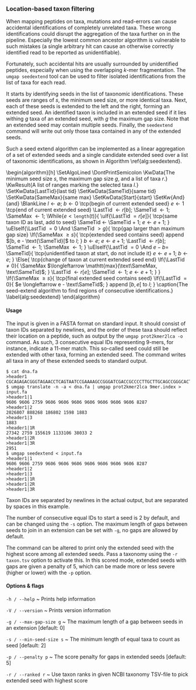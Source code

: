 ### Location-based taxon filtering

When mapping peptides on taxa, mutations and read-errors can cause
accidental identifications of completely unrelated taxa. These wrong
identifications could disrupt the aggregation of the taxa further
on in the pipeline. Especially the lowest common ancestor algorithm
is vulnerable to such mistakes (a single arbitrary hit can cause an
otherwise correctly identified read to be reported as unidentifiable).

Fortunately, such accidental hits are usually surrounded by
unidentified peptides, especially when using the overlapping *k*-mer
fragmentation. The `umgap seedextend` tool can be used to filter
isolated identifications from the list of taxa for each read.

It starts by identifying seeds in the list of taxonomic identifications.
These seeds are ranges of *s*, the minimum seed size, or more identical
taxa. Next, each of these seeds is extended to the left and the right,
forming an extended seed. An identified taxon is included in an extended
seed if it lies withing *g* taxa of an extended seed, with *g* the
maximum gap size. Note that an extended seed may contain multiple
seeds. Finally, the `seedextend` command will write out only those taxa
contained in any of the extended seeds.

Such a seed extend algorithm can be implemented as a linear aggregation
of a set of extended seeds and a single candidate extended seed
over a list of taxonomic identifications, as shown in Algorithm
\ref{alg:seedextend}.

\begin{algorithm}[h]
  \SetAlgoLined
  \DontPrintSemicolon
  \KwData{The minimum seed size $s$, the maximum gap size $g$, and a list of taxa $r$.}
  \KwResult{A list of ranges marking the selected taxa $l$.}
  \SetKwData{LastTid}{last tid}
  \SetKwData{SameTid}{same tid}
  \SetKwData{SameMax}{same max}
  \SetKwData{Start}{start}
  \SetKw{And}{and}
  \BlankLine
  $l \longleftarrow \emptyset$\;
  $b \longleftarrow 0$ \tcp{begin of current extended seed}
  $e \longleftarrow 1$ \tcp{end of current extended seed}
  \LastTid $\longleftarrow r[b]$\;
  \SameTid $\longleftarrow 1$\;
  \SameMax $\longleftarrow 1$\;
  \While{$e < \mathtt{length}(t)$}{
    \uIf{\LastTid $= r[e]$}{
      \tcp{same taxon ID as last, add to seed}
      \SameTid $\longleftarrow$ \SameTid + 1\;
      $e \longleftarrow e + 1$\;
    }
    \uElseIf{\LastTid $= 0$ \And \SameTid $> g$}{
      \tcp{gap larger than maximum gap size}
      \If{\SameMax $\ge s$}{
        \tcp{extended seed contains seed}
        append $[b, e - \text{\SameTid}[$ to $l$\;
      }
      $b \longleftarrow e$\;
      $e \longleftarrow e + 1$\;
      \LastTid $\longleftarrow r[b]$\;
      \SameTid $\longleftarrow 1$\;
      \SameMax $\longleftarrow 1$\;
    }
    \uElseIf{\LastTid $= 0$ \And $e - b =$ \SameTid}{
      \tcp{unidentified taxon at start, do not include it}
      $e \longleftarrow e + 1$\;
      $b \longleftarrow e$\;
    }
    \Else{
      \tcp{change of taxon at current extended seed end}
      \If{\LastTid $\not= 0$}{
        \SameMax $\longleftarrow \mathtt{max}(\text\SameMax, \text\SameTid)$\;
      }
      \LastTid $\longleftarrow r[e]$\;
      \SameTid $\longleftarrow 1$\;
      $e \longleftarrow e + 1$\;
    }
  }
  \If{\SameMax $\ge s$}{
    \tcp{final extended seed contains seed}
    \If{\LastTid $= 0$}{
      $e \longleftarrow e - \text\SameTid$\;
    }
    append $[b, e[$ to $l$\;
  }
\caption{The seed-extend algorithm to find regions of consecutive identifications.}
\label{alg:seedextend}
\end{algorithm}

#### Usage

The input is given in a FASTA format on standard input. It should
consist of taxon IDs separated by newlines, and the order of these taxa
should reflect their location on a peptide, such as output by the `umgap
prot2kmer2lca -o` command. As such, 3 consecutive equal IDs representing
9-mers, for instance, indicate a 11-mer match. This so-called seed could
still be extended with other taxa, forming an extended seed. The command
writes all taxa in any of these extended seeds to standard output.

```shell
$ cat dna.fa
>header1
CGCAGAGACGGGTAGAACCTCAGTAATCCGAAAAGCCGGGATCGACCGCCCCTTGCTTGCAGCCGGGCACTACAGGACCC
$ umgap translate -n -a < dna.fa | umgap prot2kmer2lca 9mer.index > input.fa
>header1|1
9606 9606 2759 9606 9606 9606 9606 9606 9606 9606 8287
>header1|2
2026807 888268 186802 1598 1883
>header1|3
1883
>header1|1R
27342 2759 155619 1133106 38033 2
>header1|2R
>header1|3R
2951
$ umgap seedextend < input.fa
>header1|1
9606 9606 2759 9606 9606 9606 9606 9606 9606 9606 8287
>header1|2
>header1|3
>header1|1R
>header1|2R
>header1|3R
```

Taxon IDs are separated by newlines in the actual output, but are
separated by spaces in this example.

The number of consecutive equal IDs to start a seed is 2 by default, and
can be changed using the `-s` option. The maximum length of gaps between
seeds to join in an extension can be set with `-g`, no gaps are allowed
by default.

The command can be altered to print only the extended seed with the
highest score among all extended seeds. Pass a taxonomy using the `-r
taxon.tsv` option to activate this. In this scored mode, extended seeds
with gaps are given a penalty of 5, which can be made more or less
severe (higher or lower) with the `-p` option.

#### Options & flags

`-h / --help`
  ~ Prints help information

`-V / --version`
  ~ Prints version information

`-g / --max-gap-size g`
  ~ The maximum length of a gap between seeds in an extension [default: 0]

`-s / --min-seed-size s`
  ~ The minimum length of equal taxa to count as seed [default: 2]

`-p / --penalty p`
  ~ The score penalty for gaps in extended seeds [default: 5]

`-r / --ranked r`
  ~ Use taxon ranks in given NCBI taxonomy TSV-file to pick extended seed with highest score
